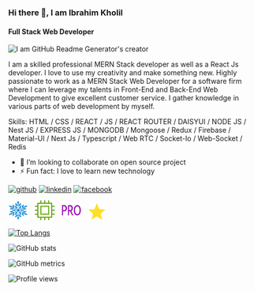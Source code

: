 
### Hi there 👋, I am Ibrahim Kholil
#### Full Stack Web Developer

![I am GitHub Readme Generator's creator]([https://media.licdn.com/dms/image/C5616AQFngUocDoM0Gg/profile-displaybackgroundimage-shrink_350_1400/0/1662109770876?e=1689206400&v=beta&t=WJ852-PyWJN4cpjdgFRg207ra2G1dsmT3gREFeHqaNQ](https://media.licdn.com/dms/image/C5616AQFngUocDoM0Gg/profile-displaybackgroundimage-shrink_350_1400/0/1662109773156?e=1710979200&v=beta&t=oP2xyKsMluGcoGO1Uubc6fG9SZ-2Mj2Oib_ozXVNEKg))

I am a skilled professional MERN Stack developer as well as a React Js developer. I love to use my creativity and make something new. Highly passionate to work as a MERN Stack Web Developer for a software firm where I can leverage my talents in Front-End and Back-End Web Development to give excellent customer service. I gather knowledge in various parts of web development by myself.

Skills: HTML / CSS / REACT / JS / REACT ROUTER / DAISYUI / NODE JS / Nest JS / EXPRESS JS / MONGODB / Mongoose / Redux / Firebase / Material-UI / Next Js / Typescript / Web RTC / Socket-Io / Web-Socket / Redis

- 👯 I’m looking to collaborate on open source project 
- ⚡ Fun fact: I love to learn new technology 


[<img src='https://cdn.jsdelivr.net/npm/simple-icons@3.0.1/icons/github.svg' alt='github' height='40'>](https://github.com/MdIbrahimKholil7)  [<img src='https://cdn.jsdelivr.net/npm/simple-icons@3.0.1/icons/linkedin.svg' alt='linkedin' height='40'>](https://www.linkedin.com/in/md-ibrahim-kholil-4795a4241/)  [<img src='https://cdn.jsdelivr.net/npm/simple-icons@3.0.1/icons/facebook.svg' alt='facebook' height='40'>](https://web.facebook.com/profile.php?id=100050915702341)  

<a href='https://archiveprogram.github.com/'><img src='https://raw.githubusercontent.com/acervenky/animated-github-badges/master/assets/acbadge.gif' width='40' height='40'></a> <a href='https://docs.github.com/en/developers'><img src='https://raw.githubusercontent.com/acervenky/animated-github-badges/master/assets/devbadge.gif' width='40' height='40'></a> <a href='https://github.com/pricing'><img src='https://raw.githubusercontent.com/acervenky/animated-github-badges/master/assets/pro.gif' width='40' height='40'></a> <a href='https://stars.github.com/'><img src='https://raw.githubusercontent.com/acervenky/animated-github-badges/master/assets/starbadge.gif' width='35' height='35'></a> 

[![Top Langs](https://github-readme-stats.vercel.app/api/top-langs/?username=MdIbrahimKholil7)](https://github.com/anuraghazra/github-readme-stats)

![GitHub stats](https://github-readme-stats.vercel.app/api?username=MdIbrahimKholil7&show_icons=true)  
 
![GitHub metrics](https://metrics.lecoq.io/MdIbrahimKholil7)  

![Profile views](https://gpvc.arturio.dev/MdIbrahimKholil7)  

